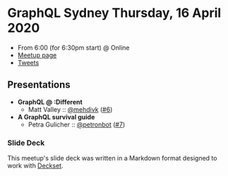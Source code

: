 # GraphQL Sydney Thursday, 16 April 2020

- From 6:00 (for 6:30pm start) @ Online
- [Meetup page][]
- [Tweets][]

## Presentations

- **GraphQL @ :Different**
  - Matt Valley :: [@mehdivk][] ([#6][])
- **A GraphQL survival guide**
  - Petra Gulicher :: [@petronbot][] ([#7][])

### Slide Deck

This meetup's slide deck was written in a Markdown format designed to work with
[Deckset][].

[@mehdivk]: https://twitter.com/medivk
[#6]: https://github.com/graphqlsydney/graphqlsydney/issues/6
[@petronbot]: https://twitter.com/petronbot
[#7]: https://github.com/graphqlsydney/graphqlsydney/issues/7
[Meetup page]: https://www.meetup.com/GraphQL-Sydney/events/270019359
[Tweets]: https://twitter.com/search?f=tweets&q=graphqlsydney%20since%3A2020-04-15%20until%3A2020-04-17&src=typd
[Deckset]: https://www.decksetapp.com/
